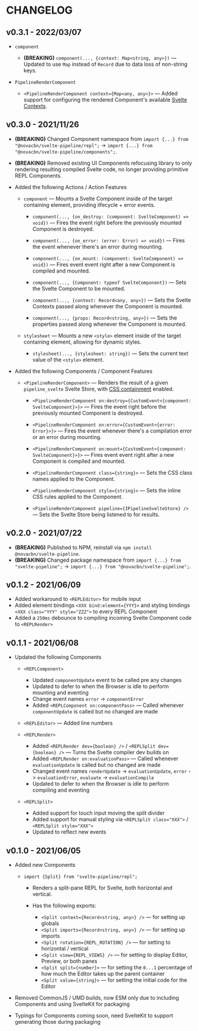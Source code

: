 # CHANGELOG

## v0.3.1 - 2022/03/07

-   `component`

    -   **(BREAKING)** `component(..., {context: Map<string, any>})` — Updated to use `Map` instead of `Record` due to data loss of non-string keys.

-   `PipelineRenderComponent`

    -   `<PipelineRenderComponent context={Map<any, any>}>` — Added support for configuring the rendered Component's available [Svelte Contexts](https://svelte.dev/docs#run-time-svelte-getcontext).

## v0.3.0 - 2021/11/26

-   **(BREAKING)** Changed Component namespace from `import {...} from "@novacbn/svelte-pipeline/repl";` -> `import {...} from "@novacbn/svelte-pipeline/components";`.
-   **(BREAKING)** Removed existing UI Components refocusing library to only rendering resulting compiled Svelte code, no longer providing primitive REPL Components.

-   Added the following Actions / Action Features

    -   `component` — Mounts a Svelte Component inside of the target containing element, providing lifecycle + error events.

        -   `component(..., {on_destroy: (component: SvelteComponent) => void})` — Fires the event right before the previously mounted Component is destroyed.
        -   `component(..., {on_error: (error: Error) => void})` — Fires the event whenever there's an error during mounting.
        -   `component(..., {on_mount: (component: SvelteComponent) => void})` — Fires event event right after a new Component is compiled and mounted.

        -   `component(..., {Component: typeof SvelteComponent})` — Sets the Svelte Component to be mounted.
        -   `component(..., {context: Record<any, any>})` — Sets the Svelte Contexts passed along whenever the Component is mounted.
        -   `component(..., {props: Record<string, any>})` — Sets the properties passed along whenever the Component is mounted.

    -   `stylesheet` — Mounts a new `<style>` element inside of the target containing element, allowing for dynamic styles.

        -   `stylesheet(..., {stylesheet: string})` — Sets the current text value of the `<style>` element.

-   Added the following Components / Component Features

    -   `<PipelineRenderComponent>` — Renders the result of a given `pipeline_svelte` Svelte Store, with [CSS containment](https://developer.mozilla.org/en-US/docs/Web/CSS/CSS_Containment) enabled.

        -   `<PipelineRenderComponent on:destroy={CustomEvent<{component: SvelteComponent}>}>` — Fires the event right before the previously mounted Component is destroyed.
        -   `<PipelineRenderComponent on:error={CustomEvent<{error: Error}>}>` — Fires the event whenever there's a compilation error or an error during mounting.
        -   `<PipelineRenderComponent on:mount={CustomEvent<{component: SvelteComponent}>}>` — Fires event event right after a new Component is compiled and mounted.

        -   `<PipelineRenderComponent class={string}>` — Sets the CSS class names applied to the Component.
        -   `<PipelineRenderComponent style={string}>` — Sets the inline CSS rules applied to the Component.
        -   `<PipelineRenderComponent pipeline={IPipelineSvelteStore} />` — Sets the Svelte Store being listened to for results.

## v0.2.0 - 2021/07/22

-   **(BREAKING)** Published to NPM, reinstall via `npm install @novacbn/svelte-pipeline`.
-   **(BREAKING)** Changed package namespace from `import {...} from "svelte-pipeline";` -> `import {...} from "@novacbn/svelte-pipeline";`.

## v0.1.2 - 2021/06/09

-   Added workaround to `<REPLEditor>` for mobile input
-   Added element bindings `<XXX bind:element={YYY}>` and styling bindings `<XXX class="YYY" style="ZZZ">` to every REPL Component
-   Added a `250ms` debounce to compiling incoming Svelte Component code to `<REPLRender>`

## v0.1.1 - 2021/06/08

-   Updated the following Components

    -   `<REPLComponent>`

        -   Updated `componentUpdate` event to be called pre any changes
        -   Updated to defer to when the Browser is idle to perform mounting and eventing
        -   Change event names `error` -> `componentError`
        -   Added `<REPLComponent on:componentPass>` — Called whenever `componentUpdate` is called but no changed are made

    -   `<REPLEditor>` — Added line numbers
    -   `<REPLRender>`

        -   Added `<REPLRender dev={boolean} />` / `<REPLSplit dev={boolean} />` — Turns the Svelte compiler dev builds on
        -   Added `<REPLRender on:evaluationPass>` — Called whenever `evaluationUpdate` is called but no changed are made
        -   Changed event names `renderUpdate` -> `evaluationUpdate`, `error` -> `evaluationError`, `evaluate` -> `evaluationCompile`
        -   Updated to defer to when the Browser is idle to perform compiling and eventing

    -   `<REPLSplit>`

        -   Added support for touch input moving the split divider
        -   Added support for manual styling via `<REPLSplit class="XXX">` / `<REPLSplit style="XXX">`
        -   Updated to reflect new events

## v0.1.0 - 2021/06/05

-   Added new Components

    -   `import {Split} from "svelte-pipeline/repl";`

        -   Renders a split-pane REPL for Svelte, both horizontal and vertical.
        -   Has the following exports:

            -   `<Split context={Record<string, any>} />` — for setting up globals
            -   `<Split imports={Record<string, any>} />` — for setting up imports
            -   `<Split rotation={REPL_ROTATION} />` — for setting to horizontal / vertical
            -   `<Split view={REPL_VIEWS} />` — for setting to display Editor, Preview, or both panes
            -   `<Split split={number}>` — for setting the `0...1` percentage of how much the Editor takes up the parent container
            -   `<Split value={string}>` — for setting the initial code for the Editor

-   Removed CommonJS / UMD builds, now ESM only due to including Components and using SvelteKit for packaging
-   Typings for Components coming soon, need SvelteKit to support generating those during packaging
